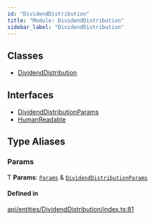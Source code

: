 ```yaml
---
id: "DividendDistribution"
title: "Module: DividendDistribution"
sidebar_label: "DividendDistribution"
---
```


## Classes

- [DividendDistribution](../../../../classes/API/Entities/DividendDistribution/DividendDistribution.md)

## Interfaces

- [DividendDistributionParams](../../../../interfaces/API/Entities/DividendDistribution/DividendDistributionParams/DividendDistributionParams.md)
- [HumanReadable](../../../../interfaces/API/Entities/DividendDistribution/HumanReadable/HumanReadable.md)

## Type Aliases

### Params

Ƭ **Params**: [`Params`](../../../../interfaces/API/Entities/CorporateAction/Params/Params.md) & [`DividendDistributionParams`](../../../../interfaces/API/Entities/DividendDistribution/DividendDistributionParams/DividendDistributionParams.md)

#### Defined in

[api/entities/DividendDistribution/index.ts:81](https://github.com/PolymeshAssociation/polymesh-sdk/blob/49a0066c3/src/api/entities/DividendDistribution/index.ts#L81)
